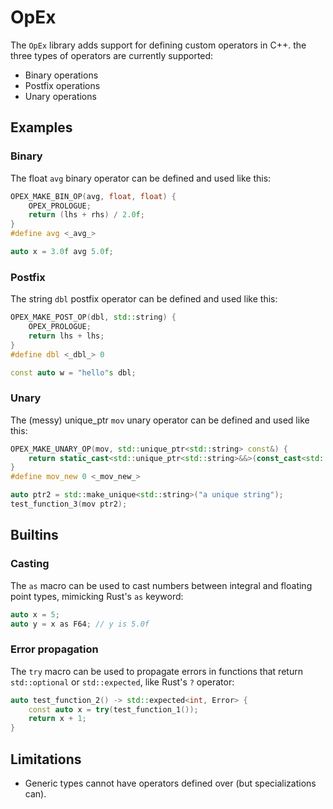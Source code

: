 # OpEx

The `OpEx` library adds support for defining custom operators in C++. the three types of operators are currently
supported:

- Binary operations
- Postfix operations
- Unary operations

## Examples

### Binary

The float `avg` binary operator can be defined and used like this:

```C++
OPEX_MAKE_BIN_OP(avg, float, float) {
    OPEX_PROLOGUE;
    return (lhs + rhs) / 2.0f;
}
#define avg <_avg_>
```

```C++
auto x = 3.0f avg 5.0f;
```

### Postfix

The string `dbl` postfix operator can be defined and used like this:

```C++
OPEX_MAKE_POST_OP(dbl, std::string) {
    OPEX_PROLOGUE;
    return lhs + lhs;
}
#define dbl <_dbl_> 0
```

```C++
const auto w = "hello"s dbl;
```

### Unary

The (messy) unique_ptr `mov` unary operator can be defined and used like this:

```C++
OPEX_MAKE_UNARY_OP(mov, std::unique_ptr<std::string> const&) {
    return static_cast<std::unique_ptr<std::string>&&>(const_cast<std::unique_ptr<std::string>&>(rhs));
}
#define mov_new 0 <_mov_new_>
```

```C++
auto ptr2 = std::make_unique<std::string>("a unique string");
test_function_3(mov ptr2);

```

## Builtins

### Casting

The `as` macro can be used to cast numbers between integral and floating point types, mimicking Rust's `as` keyword:

```C++
auto x = 5;
auto y = x as F64; // y is 5.0f
```

### Error propagation

The `try` macro can be used to propagate errors in functions that return `std::optional` or `std::expected`, like Rust's
`?` operator:

```C++
auto test_function_2() -> std::expected<int, Error> {
    const auto x = try(test_function_1());
    return x + 1;
}
```

## Limitations

- Generic types cannot have operators defined over (but specializations can).
